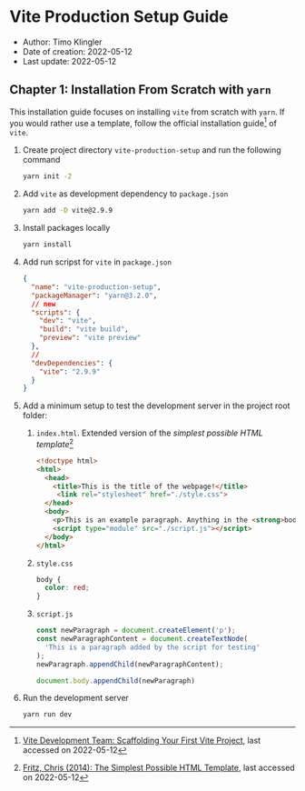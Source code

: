 # Vite Production Setup Guide

* Author: Timo Klingler
* Date of creation: 2022-05-12
* Last update: 2022-05-12

## Chapter 1: Installation From Scratch with `yarn`

This installation guide focuses on installing `vite` from scratch with `yarn`. If you would rather use a template, follow the official installation guide[^1] of `vite`.

1. Create project directory `vite-production-setup` and run the following command

   ```bash
   yarn init -2
   ```

2. Add `vite` as development dependency to `package.json`

   ```bash
   yarn add -D vite@2.9.9
   ```

3. Install packages locally

   ```bash
   yarn install
   ```

4. Add run scripst for `vite`  in `package.json`

   ```json
   {
     "name": "vite-production-setup",
     "packageManager": "yarn@3.2.0",
     // new
     "scripts": {
       "dev": "vite",
       "build": "vite build",
       "preview": "vite preview"
     },
     //
     "devDependencies": {
       "vite": "2.9.9"
     }
   }
   ```

5. Add a minimum setup to test the development server in the project root folder:

   1. `index.html`. Extended version of the *simplest possible HTML template*[^2]

      ```html
      <!doctype html>
      <html>
        <head>
          <title>This is the title of the webpage!</title>
           <link rel="stylesheet" href="./style.css">
        </head>
        <body>
          <p>This is an example paragraph. Anything in the <strong>body</strong> tag will appear on the page, just like this <strong>p</strong> tag and its contents.</p>
          <script type="module" src="./script.js"></script>
        </body>
      </html>
      ```

   2. `style.css`

      ```css
      body {
        color: red;
      }
      ```

   3. `script.js`

      ```javascript
      const newParagraph = document.createElement('p');
      const newParagraphContent = document.createTextNode(
        'This is a paragraph added by the script for testing'
      );
      newParagraph.appendChild(newParagraphContent);
      
      document.body.appendChild(newParagraph)
      ```

6. Run the development server

   ```bash
   yarn run dev
   ```

[^1]:[Vite Development Team: Scaffolding Your First Vite Project](https://vitejs.dev/guide/#scaffolding-your-first-vite-project), last accessed on 2022-05-12
[^2]: [Fritz, Chris (2014): The Simplest Possible HTML Template](https://gist.github.com/madjazz/5e7bffd7f5e058110515327888136998), last accessed on 2022-05-12

